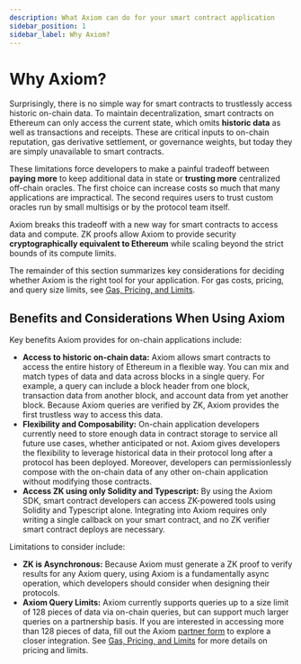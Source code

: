 ```yaml
---
description: What Axiom can do for your smart contract application
sidebar_position: 1
sidebar_label: Why Axiom?
---
```


# Why Axiom?

Surprisingly, there is no simple way for smart contracts to trustlessly access historic on-chain data. To maintain decentralization, smart contracts on Ethereum can only access the current state, which omits **historic data** as well as transactions and receipts. These are critical inputs to on-chain reputation, gas derivative settlement, or governance weights, but today they are simply unavailable to smart contracts.

These limitations force developers to make a painful tradeoff between **paying more** to keep additional data in state or **trusting more** centralized off-chain oracles. The first choice can increase costs so much that many applications are impractical. The second requires users to trust custom oracles run by small multisigs or by the protocol team itself.

Axiom breaks this tradeoff with a new way for smart contracts to access data and compute. ZK proofs allow Axiom to provide security **cryptographically equivalent to Ethereum** while scaling beyond the strict bounds of its compute limits. 

The remainder of this section summarizes key considerations for deciding whether Axiom is the right tool for your application. For gas costs, pricing, and query size limits, see [Gas, Pricing, and Limits](/docs/developer-resources/gas-pricing-limits).

## Benefits and Considerations When Using Axiom

Key benefits Axiom provides for on-chain applications include:

* **Access to historic on-chain data:** Axiom allows smart contracts to access the entire history of Ethereum in a flexible way. You can mix and match types of data and data across blocks in a single query.  For example, a query can include a block header from one block, transaction data from another block, and account data from yet another block. Because Axiom queries are verified by ZK, Axiom provides the first trustless way to access this data.
* **Flexibility and Composability:** On-chain application developers currently need to store enough data in contract storage to service all future use cases, whether anticipated or not. Axiom gives developers the flexibility to leverage historical data in their protocol long after a protocol has been deployed. Moreover, developers can permissionlessly compose with the on-chain data of any other on-chain application without modifying those contracts. 
* **Access ZK using only Solidity and Typescript:** By using the Axiom SDK, smart contract developers can access ZK-powered tools using Solidity and Typescript alone. Integrating into Axiom requires only writing a single callback on your smart contract, and no ZK verifier smart contract deploys are necessary.

Limitations to consider include:

* **ZK is Asynchronous:** Because Axiom must generate a ZK proof to verify results for any Axiom query, using Axiom is a fundamentally async operation, which developers should consider when designing their protocols.  
* **Axiom Query Limits:** Axiom currently supports queries up to a size limit of 128 pieces of data via on-chain queries, but can support much larger queries on a partnership basis.  If you are interested in accessing more than 128 pieces of data, fill out the Axiom [partner form](https://airtable.com/shrdqI16f6EZBNkMA) to explore a closer integration.  See [Gas, Pricing, and Limits](/docs/developer-resources/gas-pricing-limits) for more details on pricing and limits.